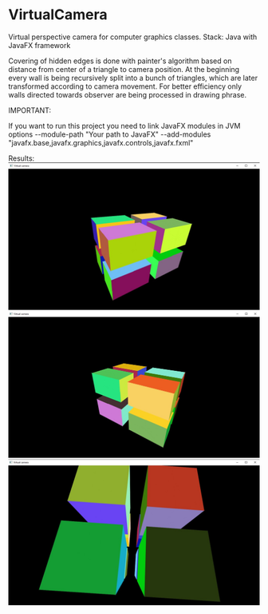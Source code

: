 # VirtualCamera
Virtual perspective camera for computer graphics classes.
Stack: Java with JavaFX framework

Covering of hidden edges is done with painter's algorithm
based on distance from center of a triangle to camera position.
At the beginning every wall is being recursively split into a bunch
of triangles, which are later transformed according to camera movement.
For better efficiency only walls directed towards observer are being processed
in drawing phrase.

IMPORTANT:

If you want to run this project you need to link JavaFX modules in JVM options
--module-path "Your path to JavaFX" --add-modules "javafx.base,javafx.graphics,javafx.controls,javafx.fxml"

Results:
![](docs/img1.jpg)
![](docs/img2.jpg)
![](docs/img3.jpg)
